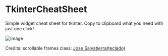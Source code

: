 # TkinterCheatSheet
Simple widget cheat sheet for tkinter. Copy to clipboard what you need with just one click!

![image](https://user-images.githubusercontent.com/102872540/219972022-407212ad-7cce-46a9-bd43-97cb8b7c57eb.png)

Credits:
scrollable frames class: [Jose Salvatierra(teclado)](https://blog.teclado.com/tkinter-scrollable-frames/)



